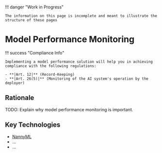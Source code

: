 !!! danger "Work in Progress"

    The information on this page is incomplete and meant to illustrate the structure of these pages

# Model Performance Monitoring

!!! success "Compliance Info"

    Implementing a model performance solution will help you in achieving compliance with the following regulations:

    - **|Art. 12|** (Record-Keeping)
    - **|Art. 26(5)|** (Monitoring of the AI system's operation by the deployer)

## Rationale

TODO: Explain why model performance monitoring is important.

## Key Technologies

-   [NannyML](https://www.nannyml.com/library)
-   ...
-   ...
